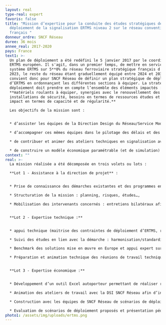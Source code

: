 ```yaml
---
layout: real
type-real: expert
favoris: false
title: "Mission d’expertise pour la conduite des études stratégiques de
  déploiement de la signalisation ERTMS niveau 2 sur le réseau conventionnel
  français "
donneur_ordre: SNCF Réseau
duree: 36 mois
annee_real: 2017-2020
pays: France
text1: >-
  Un plan de déploiement a été redéfini le 5 janvier 2017 par le coordinateur
  ERTMS européen. Il s'agit, dans un premier temps, de mettre en service le
  système ERTMS sur 5**0% du réseau ferroviaire stratégique français d'ici à
  2023, le reste du réseau étant graduellement équipé entre 2024 et 2030**. Il
  convient donc pour SNCF Réseau de définir un plan stratégique de déploiement
  d’ERTMS en ordonnançant les différentes sections à équiper. La stratégie de
  déploiement doit prendre en compte l’ensemble des éléments impactés :
  **matériels roulants à équiper, synergies avec le renouvellement des
  installations de sécurité, besoins en termes de ressources études et travaux,
  impact en termes de capacité et de régularité.** 

  Les objectifs de la mission sont :


  * d’assister les équipes de la Direction Design du Réseau/Service Modernisation du Réseau dans l’organisation et le suivi de la production, 

  * d’accompagner ces mêmes équipes dans le pilotage des délais et des risques et dans l’animation des instances de gouvernance, de formaliser les trajectoires de déploiement,

  * de contribuer et animer des ateliers techniques en signalisation avec les directions techniques territoriales ou nationales (pour soutenir l’effort de prospective technique et d’analyse),

  * de construire un modèle économique paramétrable (et de simulation) caractérisant les coûts et le retour sur investissement du déploiement d’ERTMS sur le réseau conventionnel.
context: ""
real: >-
  La mission réalisée a été décomposée en trois volets ou lots :

  **Lot 1 - Assistance à la direction de projet** :


  * Prise de connaissance des démarches existantes et des programmes en interfaces,

  * Structuration de la mission : planning, risques, études…,

  * Mobilisation des intervenants concernés : entretiens bilatéraux afin de cerner leurs attentes et les enjeux du projet, organisation de séminaires afin de faire converger les acteurs autour d’une méthode et d’objectifs communs, animation d’ateliers thématiques.


  **Lot 2 - Expertise technique :**


  * appui technique (maitrise des contraintes de déploiement d’ERTMS, règles de superposition/compatibilité des différents systèmes, signalisation Sol et Bord) afin d’orienter les études à réaliser par les experts SNCF Réseau, SNCF Mobilités, EPIC de tête, Direction du Matériel et acteurs externes (EFs Frets, industriels, DGITM).

  * Suivi des études en lien avec la démarche : harmonisation/standardisation des hypothèses, des méthodes et des présentations, suivi du planning, analyse des résultats produits et notamment de la cohérence des orientations préconisées…

  * Benchmark des solutions mise en œuvre en Europe et appui expert sur les problématiques de migration, de phasage, de conduite du changement, de coûts d’équipements, de capacité industrielle.

  * Préparation et animation technique des réunions de travail techniques.


  **Lot 3 - Expertise économique :**


  * Développement d’un outil Excel autoporteur permettant de réaliser rapidement des simulations économiques de scénarios,

  * Animation des ateliers de travail avec la DSI SNCF Réseau afin d’internaliser le modèle économique au sein d’un système d’information connecté aux bases de données de SNCF Réseau,

  * Construction avec les équipes de SNCF Réseau de scénarios de déploiement ménageant les besoins et contraintes des différentes parties prenantes (UE, DGITM, SNCF Réseau et Mobilités, AOT Régionales, industriels sol et bord),

  * Evaluation de scénarios de déploiement proposés et présentation pédagogique de ces derniers.
photo1: /assets/img/uploads/ertms.png
---
```

